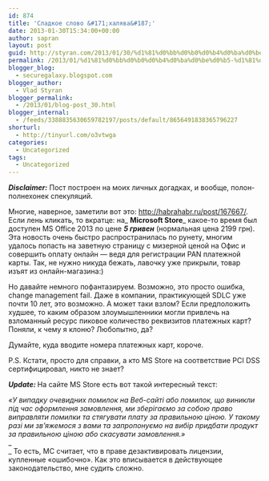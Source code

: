```yaml
---
id: 874
title: 'Сладкое слово &#171;халява&#187;'
date: 2013-01-30T15:34:00+00:00
author: sapran
layout: post
guid: http://styran.com/2013/01/30/%d1%81%d0%bb%d0%b0%d0%b4%d0%ba%d0%be%d0%b5-%d1%81%d0%bb%d0%be%d0%b2%d0%be-%d1%85%d0%b0%d0%bb%d1%8f%d0%b2%d0%b0/
permalink: /2013/01/%d1%81%d0%bb%d0%b0%d0%b4%d0%ba%d0%be%d0%b5-%d1%81%d0%bb%d0%be%d0%b2%d0%be-%d1%85%d0%b0%d0%bb%d1%8f%d0%b2%d0%b0/
blogger_blog:
  - securegalaxy.blogspot.com
blogger_author:
  - Vlad Styran
blogger_permalink:
  - /2013/01/blog-post_30.html
blogger_internal:
  - /feeds/3388835630659782197/posts/default/8656491838365796227
shorturl:
  - http://tinyurl.com/o3vtwga
categories:
  - Uncategorized
tags:
  - Uncategorized
---
```

_**Disclaimer:**_ Пост построен на моих личных&nbsp;догадках, и вообще, полон-полнехонек спекуляций.

Многие, наверное, заметили вот это:&nbsp;<http://habrahabr.ru/post/167667/>. Если лень кликать, то вкратце: на_ **Microsoft Store**_ какое-то время был доступен MS Office 2013 по цене _**5 гривен**_ (нормальная цена 2199 грн). Эта новость очень быстро распространилась по рунету, многим удалось попасть на заветную страницу с мизерной ценой на Офис и совершить оплату онлайн &#8212; ведя для регистрации PAN платежной карты. Так, не нужно никуда бежать, лавочку уже прикрыли, товар изъят из онлайн-магазина:)

Но давайте немного пофантазируем. Возможно, это просто ошибка, change management fail. Даже в компании, практикующей SDLC уже почти 10 лет, это возможно. А может таки взлом? Если предположить худшее, то каким образом злоумышленники могли привлечь на взломанный ресурс пиковое количество реквизитов платежных карт? Поняли, к чему я клоню? Любопытно, да?

Думайте, куда вводите номера платежных карт, короче.

P.S. Кстати, просто для справки, а кто MS Store на&nbsp;соответствие&nbsp;PCI DSS сертифицировал, никто не знает?

<i style="font-weight: bold;">Update: </i>На сайте MS Store есть вот такой интересный текст:

_&#171;У випадку очевидних помилок на Веб-сайті або помилок, що виникли під час оформлення замовлення, ми зберігаємо за собою право виправляти помилки та стягувати плату за правильною ціною. У такому разі ми зв’яжемося з вами та запропонуємо на вибір придбати продукт за правильною ціною або скасувати замовлення.&#187;_  
_  
_ То есть, МС считает, что в праве&nbsp;дезактивировать&nbsp;лицензии, купленные &#171;ошибочно&#187;. Как это вписывается в действующее законодательство, мне судить сложно.

<div class="addtoany_share_save_container addtoany_content_bottom">
  <div class="a2a_kit a2a_kit_size_32 addtoany_list a2a_target" id="wpa2a_263">
    <a class="a2a_button_facebook" href="http://www.addtoany.com/add_to/facebook?linkurl=https%3A%2F%2Fblog.styran.com%2F2013%2F01%2F%25d1%2581%25d0%25bb%25d0%25b0%25d0%25b4%25d0%25ba%25d0%25be%25d0%25b5-%25d1%2581%25d0%25bb%25d0%25be%25d0%25b2%25d0%25be-%25d1%2585%25d0%25b0%25d0%25bb%25d1%258f%25d0%25b2%25d0%25b0%2F&linkname=%D0%A1%D0%BB%D0%B0%D0%B4%D0%BA%D0%BE%D0%B5%20%D1%81%D0%BB%D0%BE%D0%B2%D0%BE%20%C2%AB%D1%85%D0%B0%D0%BB%D1%8F%D0%B2%D0%B0%C2%BB" title="Facebook" rel="nofollow" target="_blank"></a><a class="a2a_button_twitter" href="http://www.addtoany.com/add_to/twitter?linkurl=https%3A%2F%2Fblog.styran.com%2F2013%2F01%2F%25d1%2581%25d0%25bb%25d0%25b0%25d0%25b4%25d0%25ba%25d0%25be%25d0%25b5-%25d1%2581%25d0%25bb%25d0%25be%25d0%25b2%25d0%25be-%25d1%2585%25d0%25b0%25d0%25bb%25d1%258f%25d0%25b2%25d0%25b0%2F&linkname=%D0%A1%D0%BB%D0%B0%D0%B4%D0%BA%D0%BE%D0%B5%20%D1%81%D0%BB%D0%BE%D0%B2%D0%BE%20%C2%AB%D1%85%D0%B0%D0%BB%D1%8F%D0%B2%D0%B0%C2%BB" title="Twitter" rel="nofollow" target="_blank"></a><a class="a2a_button_google_plus" href="http://www.addtoany.com/add_to/google_plus?linkurl=https%3A%2F%2Fblog.styran.com%2F2013%2F01%2F%25d1%2581%25d0%25bb%25d0%25b0%25d0%25b4%25d0%25ba%25d0%25be%25d0%25b5-%25d1%2581%25d0%25bb%25d0%25be%25d0%25b2%25d0%25be-%25d1%2585%25d0%25b0%25d0%25bb%25d1%258f%25d0%25b2%25d0%25b0%2F&linkname=%D0%A1%D0%BB%D0%B0%D0%B4%D0%BA%D0%BE%D0%B5%20%D1%81%D0%BB%D0%BE%D0%B2%D0%BE%20%C2%AB%D1%85%D0%B0%D0%BB%D1%8F%D0%B2%D0%B0%C2%BB" title="Google+" rel="nofollow" target="_blank"></a><a class="a2a_button_linkedin" href="http://www.addtoany.com/add_to/linkedin?linkurl=https%3A%2F%2Fblog.styran.com%2F2013%2F01%2F%25d1%2581%25d0%25bb%25d0%25b0%25d0%25b4%25d0%25ba%25d0%25be%25d0%25b5-%25d1%2581%25d0%25bb%25d0%25be%25d0%25b2%25d0%25be-%25d1%2585%25d0%25b0%25d0%25bb%25d1%258f%25d0%25b2%25d0%25b0%2F&linkname=%D0%A1%D0%BB%D0%B0%D0%B4%D0%BA%D0%BE%D0%B5%20%D1%81%D0%BB%D0%BE%D0%B2%D0%BE%20%C2%AB%D1%85%D0%B0%D0%BB%D1%8F%D0%B2%D0%B0%C2%BB" title="LinkedIn" rel="nofollow" target="_blank"></a><a class="a2a_dd addtoany_share_save" href="https://www.addtoany.com/share"></a>
  </div>
</div>